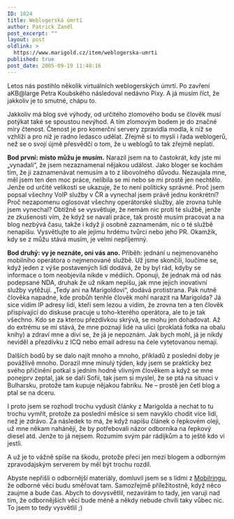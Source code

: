 ```yaml
---
ID: 1824
title: Weblogerská úmrtí
author: Patrick Zandl
post_excerpt: ""
layout: post
oldlink: >
  https://www.marigold.cz/item/weblogerska-umrti
published: true
post_date: 2005-09-19 11:48:16
---
```

<p>Letos nás postihlo několik virtuálních weblogerských úmrtí. Po zavření aKB@large Petra Koubského následoval nedávno Pixy. A já musím říct, že jakkoliv je to smutné, chápu to. </p>

<p>Jakkoliv má blog své výhody, od určitého zlomového bodu se člověk musí potýkat také se spoustou nevýhod. A tím zlomovým bodem je do značné míry čtenost. Čtenost je pro komerční servery zpravidla modla, k níž se vzhlíží a pro niž je radno ledasco udělat.  Zřejmě si to myslí i řada weblogerů, než se o svojí újmě přesvědčí o tom, že u weblogů to tak zřejmě neplatí. </p>

<p><strong>Bod první: místo můžu je musím.</strong> Narazil jsem na to častokrát, kdy jste mi „vynadali“, že jsem nezaznamenal nějakou událost. Jako bloger se kochám tím, že ji zaznamenávat nemusím a to z libovolného důvodu. Nezaujala mne, měl jsem ten den moc práce, nelíbila se mi nebo se mi prostě jen nechtělo. Jenže od určité velikosti se ukazuje, že to není politicky správné. Proč jsem popsal všechny VoIP služby v ČR a vynechal jsem právě jednu konkrétní? Proč nezapomenu oglosovat všechny operátorské služby, ale zrovna tuhle jsem vynechal? Obtížně se vysvětluje, že nemám nic proti té službě, jenže ze zkušenosti vím, že když se navalí práce, tak prostě musím pracovat a na blog nezbývá času, takže i když ji osobně zaznamenám, nic o té službě nenapíšu. Vysvětlujte to ale jejímu hrdému tvůrci nebo jeho PR. Okamžik, kdy se z můžu stává musím, je velmi nepříjemný. </p>

<p><strong>Bod druhý: vy je neznáte, oni vás ano.</strong> Příběh: jednání u nejmenovaného mobilního operátora o nejmenované službě. Už jsme skončili, loučíme se, když jeden z výše postavených lidí dodává, že by byl rád, kdyby se informace o tom neobjevila nikde v médiích. Oponuji, že jednak má od nás podepsané NDA, druhak že už nikam nepíšu, jak mne jejich inovativní služby vytěžují. „Tedy ani na Marigoldovi“, dodává protistrana.  Pak nutně člověka napadne, kde probůh tenhle člověk mohl narazit na Marigolda? Já sice vidím IP adresy lidí, kteří sem lezou a vidím, že zrovna ten a ten člověk přispívající do diskuse pracuje u toho-kterého operátora, ale to je tak všechno. Kdo se za kterou přezdívkou skrývá, se mohu jen dohadovat. Až do extrému se mi stává, že mne poznají lidé na ulici (proklatá fotka na obalu knihy) a zdraví mne a diví se, že já je nepoznám. Jak bych mohl, já je nikdy neviděl a přezdívku z ICQ nebo email adresu na čele vytetovanou nemají.</p>

<p>Dalších bodů by se dalo najít mnoho a mnoho, příkladů z poslední doby je povážlivě mnoho. Dorazil mne minulý týden, kdy jsem se prakticky bez svého přičinění potkal s jedním hodně vlivným člověkem a když se mne ponejprv zeptal, jak se daří Sofii, tak jsem si myslel, že se ptá na situaci v Bulharsku, protože tam kupuje nějakou fabriku. Ne – prostě jen četl blog a ptal se na dceru. </p>

<p>I proto jsem se rozhodl trochu vydusit články z Marigolda a nechat to tu trochu vymřít, protože za poslední měsíce si sem navyklo chodit více lidí, než je zdrávo. Za následek to má, že když napíšu článek o řepkovém oleji, už mne někam nahánějí, že by potřebovali názor odborníka na řepkový diesel atd. Jenže to já nejsem. Rozumím svým pár rádijkům a to ještě kdo ví jestli.</p>

<p>A už je to vážně spíše na škodu, protože přeci jen mezi blogem a odborným zpravodajským serverem by měl být trochu rozdíl. </p>

<p>Abyste nepřišli o odbornější materiály, domluvil jsem se s lidmi z <a href="http://www.mobilring.cz">Mobilringu</a>, že odborné věci budu směřovat tam. Samozřejmě příležitostně, když něco zaujme a bude čas. Abych to dovysvětlil, nezavírám to tady, jen varuji nad tím, že odbornějších věcí bude méně a někdy nebude chvíli taky vůbec nic. To jsem to tedy vysvětlil ;)
</p>
